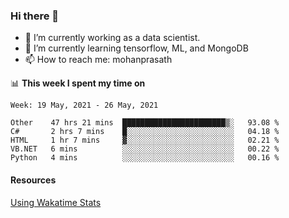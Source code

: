 ### Hi there 👋

- 🔭 I’m currently working as a data scientist.
- 🌱 I’m currently learning tensorflow, ML, and MongoDB
- 📫 How to reach me: mohanprasath

📊 **This week I spent my time on**
<!--START_SECTION:waka-->
```text
Week: 19 May, 2021 - 26 May, 2021

Other    47 hrs 21 mins  ███████████████████████▒░   93.08 % 
C#       2 hrs 7 mins    █░░░░░░░░░░░░░░░░░░░░░░░░   04.18 % 
HTML     1 hr 7 mins     ▓░░░░░░░░░░░░░░░░░░░░░░░░   02.21 % 
VB.NET   6 mins          ░░░░░░░░░░░░░░░░░░░░░░░░░   00.22 % 
Python   4 mins          ░░░░░░░░░░░░░░░░░░░░░░░░░   00.16 % 
```
<!--END_SECTION:waka-->

#### Resources
[Using Wakatime Stats](https://github.com/marketplace/actions/waka-readme)
